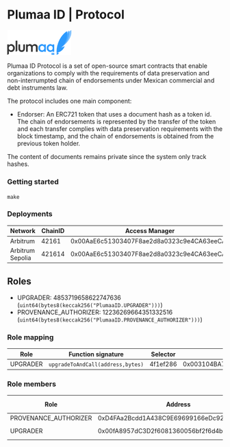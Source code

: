 # Plumaa ID | Protocol

<img src="./images/logo.png" width="150" alt="Plumaa ID">

Plumaa ID Protocol is a set of open-source smart contracts that enable organizations to comply with the requirements of data preservation and non-interrumpted chain of endorsements under Mexican commercial and debt instruments law.

The protocol includes one main component:

- Endorser: An ERC721 token that uses a document hash as a token id. The chain of endorsements is represented by the transfer of the token and each transfer complies with data preservation requirements with the block timestamp, and the chain of endorsements is obtained from the previous token holder.

The content of documents remains private since the system only track hashes.

### Getting started

```
make
```

### Deployments

| Network          | ChainID | Access Manager                             | Endorser Proxy                             |
| ---------------- | ------- | ------------------------------------------ | ------------------------------------------ |
| Arbitrum         | 42161   | 0x00AaE6c51303407F8ae2d8a0323c9e4CA63eeCAa | 0x003104BA7C02A86FA9337059F8df34614c8d46aa |
| Arbitrum Sepolia | 421614  | 0x00AaE6c51303407F8ae2d8a0323c9e4CA63eeCAa | 0x003104BA7C02A86FA9337059F8df34614c8d46aa |

## Roles

- UPGRADER: 4853719658622747636 (`uint64(bytes8(keccak256("PlumaaID.UPGRADER")))`)
- PROVENANCE_AUTHORIZER: 12236269664351332516 (`uint64(bytes8(keccak256("PlumaaID.PROVENANCE_AUTHORIZER")))`)

### Role mapping

| Role     | Function signature                | Selector | Target contract                            |
| -------- | --------------------------------- | -------- | ------------------------------------------ |
| UPGRADER | `upgradeToAndCall(address,bytes)` | 4f1ef286 | 0x003104BA7C02A86FA9337059F8df34614c8d46aa |

### Role members

| Role                  | Address                                    | Execution Delay |
| --------------------- | ------------------------------------------ | --------------- |
| PROVENANCE_AUTHORIZER | 0xD4FAa2Bcdd1A438C9E69699166eDc92E65954ED7 | 0               |
| UPGRADER              | 0x00fA8957dC3D2f6081360056bf2f6d4b5f1a49aa | 259200 (3 days) |
